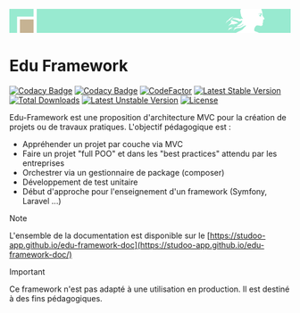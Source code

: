![separe](https://github.com/studoo-app/.github/blob/main/profile/studoo-banner-logo.png)
# Edu Framework
[![Codacy Badge](https://app.codacy.com/project/badge/Grade/a15f20cbdf2743618efe54e2db39f605)](https://app.codacy.com/gh/studoo-app/edu-framework/dashboard?utm_source=gh&utm_medium=referral&utm_content=&utm_campaign=Badge_grade)
[![Codacy Badge](https://app.codacy.com/project/badge/Coverage/a15f20cbdf2743618efe54e2db39f605)](https://app.codacy.com/gh/studoo-app/edu-framework/dashboard?utm_source=gh&utm_medium=referral&utm_content=&utm_campaign=Badge_coverage)
[![CodeFactor](https://www.codefactor.io/repository/github/studoo-app/edu-framework/badge)](https://www.codefactor.io/repository/github/studoo-app/edu-framework)
[![Latest Stable Version](https://poser.pugx.org/studoo/edu-framework/v)](//packagist.org/packages/studoo/edu-framework)
[![Total Downloads](https://poser.pugx.org/studoo/edu-framework/downloads)](//packagist.org/packages/studoo/edu-framework)
[![Latest Unstable Version](https://poser.pugx.org/studoo/edu-framework/v/unstable)](//packagist.org/packages/edu-framework)
[![License](https://poser.pugx.org/studoo/edu-framework/license)](//packagist.org/packages/studoo/edu-framework)

Edu-Framework est une proposition d'architecture MVC pour la création de projets ou de travaux pratiques. L'objectif pédagogique est :
- Appréhender un projet par couche via MVC
- Faire un projet "full POO" et dans les "best practices" attendu par les entreprises
- Orchestrer via un gestionnaire de package (composer)
- Développement de test unitaire
- Début d'approche pour l'enseignement d'un framework (Symfony, Laravel ...)

> [!NOTE]
> L'ensemble de la documentation est disponible sur le [https://studoo-app.github.io/edu-framework-doc](https://studoo-app.github.io/edu-framework-doc/)

> [!IMPORTANT]
> Ce framework n'est pas adapté à une utilisation en production. Il est destiné à des fins pédagogiques.
